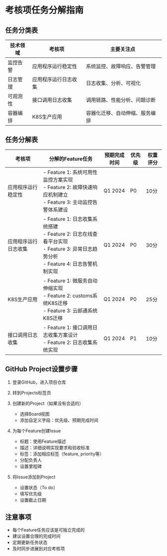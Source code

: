 # 考核项任务分解指南

## 任务分类表

| 技术领域 | 考核项 | 主要关注点 |
|---------|--------|------------|
| 监控告警 | 应用程序运行稳定性 | 系统监控、故障响应、告警管理 |
| 日志管理 | 应用程序运行日志收集 | 日志收集、分析、可视化 |
| 可观测性 | 接口调用日志收集 | 调用链路、性能分析、问题诊断 |
| 容器编排 | K8S生产应用 | 容器化迁移、自动伸缩、服务编排 |

## 任务分解表

| 考核项 | 分解的Feature任务 | 预期完成时间 | 优先级 | 权重评分 |
|--------|------------------|------------|--------|---------|
| 应用程序运行稳定性 | - Feature 1: 系统可用性监控方案实现<br>- Feature 2: 故障快速响应机制建立<br>- Feature 3: 主动监控告警体系建设 | Q1 2024 | P0 | 10分 |
| 应用程序运行日志收集 | - Feature 1: 日志收集系统搭建<br>- Feature 2: 日志在线查看平台实现<br>- Feature 3: 异常日志趋势分析<br>- Feature 4: 日志告警机制实现 | Q1 2024 | P0 | 30分 |
| K8S生产应用 | - Feature 1: 微服务自动伸缩实现<br>- Feature 2: customs系统K8S迁移<br>- Feature 3: 云邮通系统K8S迁移 | Q1 2024 | P0 | 25分 |
| 接口调用日志收集 | - Feature 1: 接口调用日志收集方案设计<br>- Feature 2: 日志收集系统实现 | Q1 2024 | P1 | 10分 |

## GitHub Project设置步骤

1. 登录GitHub，进入项目仓库
2. 转到Projects标签页
3. 创建新的Project（如果没有合适的）
   - 选择Board视图
   - 添加自定义字段：优先级、预期完成时间

4. 为每个Feature创建Issue
   - 标题：使用Feature描述
   - 描述：详细说明实现要求和验收标准
   - 标签：添加相应标签（feature, priority等）
   - 分配负责人
   - 设置里程碑

5. 将Issue添加到Project
   - 设置状态（To do）
   - 填写优先级
   - 设置截止日期

## 注意事项

- 每个Feature任务应该是可独立完成的
- 建议设置合理的完成时间
- 定期更新任务状态
- 及时同步进展到对应考核项
